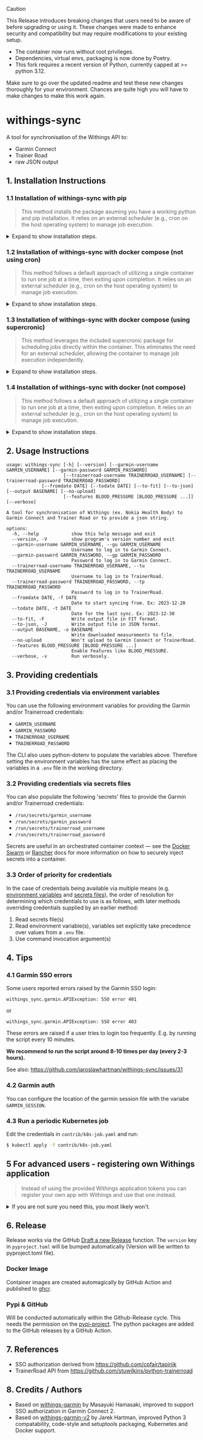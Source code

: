 > [!CAUTION]
> This Release introduces breaking changes that users need to be aware of before upgrading or using it.
> These changes were made to enhance security and compatibility but may require modifications to your existing setup.
>
> - The container now runs without root privileges.
> - Dependencies, virtual envs, packaging is now done by Poetry.
> - This fork requires a recent version of Python, currently capped at >= python 3.12.
>
> Make sure to go over the updated readme and test these new changes thoroughly for your environment.
> Chances are quite high you will have to make changes to make this work again. 

# withings-sync

A tool for synchronisation of the Withings API to:

- Garmin Connect
- Trainer Road
- raw JSON output

## 1. Installation Instructions
### 1.1 Installation of withings-sync with pip
> This method installs the package asuming you have a working python and pip installation. It relies on an external scheduler (e.g., cron on the host operating system) to manage job execution.
<details>
  <summary>Expand to show installation steps.</summary>

  <ins>1. installing the package:</ins>

  ```bash
  $ pip install withings-sync
  ```

  <ins>2. obtaining Withings authorization:</ins>

  When running for a very first time, you need to obtain Withings authorization:
  ```bash
  $ withings-sync
  2024-12-01 01:29:02,601 - withings - ERROR - Can\'t read config file /home/youruser/.withings_user.json
  2024-12-01 01:29:02,602 - withings - WARNING - User interaction needed to get Authentification Code from Withings!
  2024-12-01 01:29:02,603 - withings - WARNING -
  2024-12-01 01:29:02,603 - withings - WARNING - Open the following URL in your web browser and copy back the token. You will have *30 seconds* before the token expires. HURRY UP!
  2024-12-01 01:29:02,603 - withings - WARNING - (This is one-time activity)
  2024-12-01 01:29:02,604 - withings - WARNING -
  2024-12-01 01:29:02,604 - withings - INFO - https://account.withings.com/oauth2_user/authorize2?response_type=code&client_id=183e03e1f363110b3551f96765c98c10e8f1aa647a37067a1cb64bbbaf491626&state=OK&scope=user.metrics&redirect_uri=https://jaroslawhartman.github.io/withings-sync/contrib/withings.html&
  2024-12-01 01:29:02,604 - withings - INFO -

  Token : <PASTE TOKEN>

  2024-12-01 01:31:07,832 - withings - INFO - Get Access Token
  2024-12-01 01:31:08,313 - withings - INFO - Refresh Access Token
  2024-12-01 01:31:08,771 - root - INFO - Fetching measurements from 2024-12-01 00:00 to 2024-12-01 23:59
  2024-12-01 01:31:09,406 - withings - INFO - Get Measurements
  2024-12-01 01:31:09,856 - root - ERROR - No measurements to upload for date or period specified
  ```
  You need to visit the URL listed by the script and then - copy Authentification Code back to the prompt.

  This is one-time activity and it will not be needed to repeat. 

  <ins>3. running the application:</ins>

  Subsequent runs will use the saved access tokens in `~/.withings_user.json`
  ```bash
  $ withings-sync
  2024-12-01 01:37:41,500 - withings - INFO - Refresh Access Token
  2024-12-01 01:37:41,954 - root - INFO - Fetching measurements from 2024-12-01 00:00 to 2024-12-01 23:59
  2024-12-01 01:37:42,563 - withings - INFO - Get Measurements
  2024-12-01 01:37:43,069 - root - ERROR - No measurements to upload for date or period specified
  ```
</details>

### 1.2 Installation of withings-sync with docker compose (not using cron)
> This method follows a default approach of utilizing a single container to run one job at a time, then exiting upon completion. It relies on an external scheduler (e.g., cron on the host operating system) to manage job execution.
<details>
  <summary>Expand to show installation steps.</summary>

  <ins>1. create the following file/directory structure:</ins>

  ```bash
  .                                          # STACK_PATH
  ./.env                                     # .env file containing your variables
  ./docker-compose.yml                       # docker-compose file
  ./config/                                  # config directory
  ./config/withings-sync/                    # config directory for withings-sync
  ./config/withings-sync/.withings_user.json # .withings_user.json file to store access tokens
  ```

  <ins>2. contents of an example `.env` file:</ins>

  ```bash
  TZ=Europe/Kyiv
  STACK_PATH=/home/your_user/your_stack_name
  GARMIN_USERNAME="your.name@domain.ext"
  GARMIN_PASSWORD="YourPasswordHere"
  ```
 
  <ins>3. contents of an example `docker-compose.yml` file:</ins>
 
  ```yaml
  services:
    withings-sync:
      image: ghcr.io/jaroslawhartman/withings-sync:latest
      container_name: withings-sync
      stdin_open: true # docker run -i
      tty: true        # docker run -t
      environment:
        - TZ=${TZ:?err}
        - GARMIN_USERNAME=${GARMIN_USERNAME:?err}
        - GARMIN_PASSWORD=${GARMIN_PASSWORD:?err}
      volumes:
        - /etc/localtime:/etc/localtime:ro
        - ${STACK_PATH:?err}/config/withings-sync/.withings_user.json:/home/withings-sync/.withings_user.json
      restart: unless-stopped
  ```

  <ins>4. obtaining Withings authorization:</ins>
 
  ```bash
  $ docker compose pull
  [+] Pulling 13/13
  ✔ withings-sync Pulled                                                           56.0s
    ✔ cb8611c9fe51 Pull complete                                                    4.2s
    ✔ 52e189a1282f Pull complete                                                    6.4s
    ✔ 95e68cb0cebc Pull complete                                                   19.0s
    ✔ c3ba8bc06a4d Pull complete                                                   19.3s
    ✔ fc2b9c85008a Pull complete                                                   21.6s
    ✔ 0376fca350d9 Pull complete                                                   21.7s
    ✔ 4f4fb700ef54 Pull complete                                                   21.9s
    ✔ c749d618f51d Pull complete                                                   43.0s
    ✔ 86d00088bd8d Pull complete                                                   43.2s
    ✔ 98dec7b84387 Pull complete                                                   52.8s
    ✔ 8825309bd8c2 Pull complete                                                   53.1s
    ✔ 7747652082d6 Pull complete                                                   53.3s
  ```

  First start to ensure the script can start successfully:

  ```bash
  $ docker compose run -it --remove-orphans --entrypoint "poetry run withings-sync" withings-sync
  [+] Creating 1/1
  ✔ Network stack_default  Created                                                  0.5s
  2024-12-01 01:29:02,601 - withings - ERROR - Can\'t read config file /home/youruser/.withings_user.json
  2024-12-01 01:29:02,602 - withings - WARNING - User interaction needed to get Authentification Code from Withings!
  2024-12-01 01:29:02,603 - withings - WARNING -
  2024-12-01 01:29:02,603 - withings - WARNING - Open the following URL in your web browser and copy back the token. You will have *30 seconds* before the token expires. HURRY UP!
  2024-12-01 01:29:02,603 - withings - WARNING - (This is one-time activity)
  2024-12-01 01:29:02,604 - withings - WARNING -
  2024-12-01 01:29:02,604 - withings - INFO - https://account.withings.com/oauth2_user/authorize2?response_type=code&client_id=183e03e1f363110b3551f96765c98c10e8f1aa647a37067a1cb64bbbaf491626&state=OK&scope=user.metrics&redirect_uri=https://jaroslawhartman.github.io/withings-sync/contrib/withings.html&
  2024-12-01 01:29:02,604 - withings - INFO -

  Token : <PASTE TOKEN>

  2024-12-01 01:31:07,832 - withings - INFO - Get Access Token
  2024-12-01 01:31:08,313 - withings - INFO - Refresh Access Token
  2024-12-01 01:31:08,771 - root - INFO - Fetching measurements from 2024-12-01 00:00 to 2024-12-01 23:59
  2024-12-01 01:31:09,406 - withings - INFO - Get Measurements
  2024-12-01 01:31:09,856 - root - ERROR - No measurements to upload for date or period specified
  ```
  You need to visit the URL listed by the script and then - copy Authentification Code back to the prompt.

  This is one-time activity and it will not be needed to repeat.

  <ins>5. running the container:</ins>

  Subsequent runs will use the saved access tokens in `~/.withings_user.json`

  ```bash
  $ docker compose run -it --remove-orphans withings-sync                           0.5s
  [+] Creating 1/1
  ✔ Container stack-withings-sync-run-3f24bc7ec7f9  Removed
  2024-12-01 01:37:41,500 - withings - INFO - Refresh Access Token
  2024-12-01 01:37:41,954 - root - INFO - Fetching measurements from 2024-12-01 00:00 to 2024-12-01 23:59
  2024-12-01 01:37:42,563 - withings - INFO - Get Measurements
  2024-12-01 01:37:43,069 - root - ERROR - No measurements to upload for date or period specified
  ```

  <ins>6. updating to a newer version:</ins>
 
  ```bash
  $ docker compose pull
  $ docker compose run -it --remove-orphans withings-sync
  ```
</details>

### 1.3 Installation of withings-sync with docker compose (using supercronic)
> This method leverages the included supercronic package for scheduling jobs directly within the container. This eliminates the need for an external scheduler, allowing the container to manage job execution independently.
<details>
  <summary>Expand to show installation steps.</summary>

  <ins>1. create the following file/directory structure:</ins>
 
  > Make sure to create the directories (`mkdir`) & files (`touch`) upfront or docker will create them as root.
  ```bash
  .                                          # STACK_PATH
  ./.env                                     # .env file containing your variables
  ./docker-compose.yml                       # docker-compose file
  ./config/                                  # config directory
  ./config/withings-sync/                    # config directory for withings-sync
  ./config/withings-sync/entrypoint.sh       # entrypoint.sh file containing your cmd & arguments
  ./config/withings-sync/.withings_user.json # .withings_user.json file to store access tokens
  ```

  <ins>2. contents of an example `.env` file:</ins>
 
  ```bash
  TZ=Europe/Kyiv
  STACK_PATH=/home/youruser/withings-sync
  GARMIN_USERNAME="your.name@domain.ext"
  GARMIN_PASSWORD="YourPasswordHere"
  ```

  <ins>3. contents of an example `entrypoint.sh` file:</ins>
 
  ```bash
  #!/bin/sh
  echo "$(( $RANDOM % 59 +0 )) */3 * * * poetry run withings-sync --features BLOOD_PRESSURE" > /home/withings-sync/cronjob
  supercronic -debug -passthrough-logs /home/withings-sync/cronjob
  ```
 
  <ins>4. contents of an example `docker-compose.yml` file:</ins>
 
  ```yaml
  services:
  withings-sync:
    image: ghcr.io/jaroslawhartman/withings-sync:latest
    container_name: withings-sync
    stdin_open: true # docker run -i
    tty: true        # docker run -t
    environment:
      - TZ=${TZ:?err}
      - GARMIN_USERNAME=${GARMIN_USERNAME:?err}
      - GARMIN_PASSWORD=${GARMIN_PASSWORD:?err}
    volumes:
      - /etc/localtime:/etc/localtime:ro
      - ${STACK_PATH:?err}/config/withings-sync/entrypoint.sh:/home/withings-sync/entrypoint.sh
      - ${STACK_PATH:?err}/config/withings-sync/.withings_user.json:/home/withings-sync/.withings_user.json
    entrypoint: "sh /home/withings-sync/entrypoint.sh"
    restart: unless-stopped
  ```

  <ins>5. obtaining Withings authorization:</ins>
 
  ```bash
  $ docker compose pull
  [+] Pulling 13/13
  ✔ withings-sync Pulled                                                           56.0s
    ✔ cb8611c9fe51 Pull complete                                                    4.2s
    ✔ 52e189a1282f Pull complete                                                    6.4s
    ✔ 95e68cb0cebc Pull complete                                                   19.0s
    ✔ c3ba8bc06a4d Pull complete                                                   19.3s
    ✔ fc2b9c85008a Pull complete                                                   21.6s
    ✔ 0376fca350d9 Pull complete                                                   21.7s
    ✔ 4f4fb700ef54 Pull complete                                                   21.9s
    ✔ c749d618f51d Pull complete                                                   43.0s
    ✔ 86d00088bd8d Pull complete                                                   43.2s
    ✔ 98dec7b84387 Pull complete                                                   52.8s
    ✔ 8825309bd8c2 Pull complete                                                   53.1s
    ✔ 7747652082d6 Pull complete                                                   53.3s
  ```

  First start to ensure the container can start successfully:

  ```bash
  $ docker compose run -it --remove-orphans --entrypoint "poetry run withings-sync" withings-sync
  [+] Creating 1/1
  ✔ Network stack_default  Created                                                  0.5s
  2024-12-01 01:29:02,601 - withings - ERROR - Can\'t read config file /home/youruser/.withings_user.json
  2024-12-01 01:29:02,602 - withings - WARNING - User interaction needed to get Authentification Code from Withings!
  2024-12-01 01:29:02,603 - withings - WARNING -
  2024-12-01 01:29:02,603 - withings - WARNING - Open the following URL in your web browser and copy back the token. You will have *30 seconds* before the token expires. HURRY UP!
  2024-12-01 01:29:02,603 - withings - WARNING - (This is one-time activity)
  2024-12-01 01:29:02,604 - withings - WARNING -
  2024-12-01 01:29:02,604 - withings - INFO - https://account.withings.com/oauth2_user/authorize2?response_type=code&client_id=183e03e1f363110b3551f96765c98c10e8f1aa647a37067a1cb64bbbaf491626&state=OK&scope=user.metrics&redirect_uri=https://jaroslawhartman.github.io/withings-sync/contrib/withings.html&
  2024-12-01 01:29:02,604 - withings - INFO -

  Token : <PASTE TOKEN>

  2024-12-01 01:31:07,832 - withings - INFO - Get Access Token
  2024-12-01 01:31:08,313 - withings - INFO - Refresh Access Token
  2024-12-01 01:31:08,771 - root - INFO - Fetching measurements from 2024-12-01 00:00 to 2024-12-01 23:59
  2024-12-01 01:31:09,406 - withings - INFO - Get Measurements
  2024-12-01 01:31:09,856 - root - ERROR - No measurements to upload for date or period specified
  ```

  <ins>6. running the container:</ins>

  And for subsequent runs we start docker compose and let the container run in the background.
  Subsequent runs will use the saved access tokens in `~/.withings_user.json`

  ```bash
  $ docker compose up -d --remove-orphans
  [+] Running 1/1
  ✔ Container withings-sync                         Started                         1.5s
  ```

  <ins>7. logging:</ins>

  ```bash
  $ docker compose logs withings-sync
  withings-sync  | WARN[2024-12-24T09:23:55+01:00] process reaping disabled, not pid 1
  withings-sync  | INFO[2024-12-24T09:23:55+01:00] read crontab: /home/withings-sync/cronjob
  withings-sync  | DEBU[2024-12-24T09:23:55+01:00] try parse (7 fields): '53 */3 * * * poetry run'
  withings-sync  | DEBU[2024-12-24T09:23:55+01:00] failed to parse (7 fields): '53 */3 * * * poetry run': failed: syntax error in day-of-week field: 'poetry'
  withings-sync  | DEBU[2024-12-24T09:23:55+01:00] try parse (6 fields): '53 */3 * * * poetry'
  withings-sync  | DEBU[2024-12-24T09:23:55+01:00] failed to parse (6 fields): '53 */3 * * * poetry': failed: syntax error in year field: 'poetry'
  withings-sync  | DEBU[2024-12-24T09:23:55+01:00] try parse (5 fields): '53 */3 * * *'
  withings-sync  | DEBU[2024-12-24T09:23:55+01:00] job will run next at 2024-12-24 09:53:00 +0100 CET  job.command="poetry run withings-sync --features BLOOD_PRESSURE" job.position=0 job.schedule="53 */3 * * *"
  withings-sync  | INFO[2024-12-24T09:53:00+01:00] starting                      iteration=0 job.command="poetry run withings-sync --features BLOOD_PRESSURE" job.position=0 job.schedule="53 */3 * * *"
  withings-sync  | 2024-12-24 09:53:29,177 - withings - INFO - Refresh Access Token
  withings-sync  | 2024-12-24 09:53:29,380 - root - INFO - Fetching measurements from 2024-12-22 18:52 to 2024-12-24 23:59
  withings-sync  | 2024-12-24 09:53:29,662 - withings - INFO - Get Measurements
  withings-sync  | 2024-12-24 09:53:29,866 - root - INFO - 2024-12-24 08:08:57 This Withings metric contains no weight data or blood pressure.  Not syncing...
  withings-sync  | 2024-12-24 09:53:29,868 - root - INFO - 2024-12-24 08:08:57 This Withings metric contains no weight data or blood pressure.  Not syncing...
  withings-sync  | 2024-12-24 09:53:29,870 - root - INFO - 2024-12-24 08:08:57 This Withings metric contains no weight data or blood pressure.  Not syncing...
  withings-sync  | 2024-12-24 09:53:29,878 - root - INFO - No blood pressure data to sync for FIT file
  withings-sync  | 2024-12-24 09:53:29,880 - root - INFO - No TrainerRoad username or a new measurement - skipping sync
  withings-sync  | 2024-12-24 09:53:33,665 - root - INFO - Fit file with weight information uploaded to Garmin Connect
  withings-sync  | 2024-12-24 09:53:33,666 - withings - INFO - Saving Last Sync
  withings-sync  | INFO[2024-12-24T09:53:34+01:00] job succeeded                 iteration=0 job.command="poetry run withings-sync --features BLOOD_PRESSURE" job.position=0 job.schedule="53 */3 * * *"
  withings-sync  | DEBU[2024-12-24T09:53:34+01:00] job will run next at 2024-12-24 12:53:00 +0100 CET  job.command="poetry run withings-sync --features BLOOD_PRESSURE" job.position=0 job.schedule="53 */3 * * *"
  ```

  <ins>8. updating to a newer version:</ins>
 
  ```bash
  $ docker compose pull
  $ docker compose down
  $ docker compose up -d --remove-orphans
  $ docker image prune -f
  ```
</details>

### 1.4 Installation of withings-sync with docker (not compose)
> This method follows a default approach of utilizing a single container to run one job at a time, then exiting upon completion. It relies on an external scheduler (e.g., cron on the host operating system) to manage job execution.
<details>
  <summary>Expand to show installation steps.</summary>

```bash
$ docker pull ghcr.io/jaroslawhartman/withings-sync:latest
```

First start to ensure the script can start successfully:


Obtaining Withings authorisation:

```bash
$ docker run -v .withings_user.json:/home/withings-sync/.withings_user.json --interactive --tty --name withings-sync ghcr.io/jaroslawhartman/withings-sync:latest --garmin-username=<username> --garmin-password=<password>

Can't read config file config/withings_user.json
User interaction needed to get Authentification Code from Withings!

Open the following URL in your web browser and copy back the token. You will have *30 seconds* before the token expires. HURRY UP!
(This is one-time activity)

https://account.withings.com/oauth2_user/authorize2?response_type=code&client_id=183e03e1f363110b3551f96765c98c10e8f1aa647a37067a1cb64bbbaf491626&state=OK&scope=user.metrics&redirect_uri=https://jaroslawhartman.github.io/withings-sync/contrib/withings.html&

Token : <token>
Withings: Get Access Token
Withings: Refresh Access Token
Withings: Get Measurements
   Measurements received
JaHa.WAW.PL
Garmin Connect User Name: JaHa.WAW.PL
Fit file uploaded to Garmin Connect
```

And for subsequent runs:

```bash
$ docker start -i withings-sync
Withings: Refresh Access Token
Withings: Get Measurements
   Measurements received
JaHa.WAW.PL
Garmin Connect User Name: JaHa.WAW.PL
Fit file uploaded to Garmin Connect
```
</details>

## 2. Usage Instructions

```
usage: withings-sync [-h] [--version] [--garmin-username GARMIN_USERNAME] [--garmin-password GARMIN_PASSWORD] 
                     [--trainerroad-username TRAINERROAD_USERNAME] [--trainerroad-password TRAINERROAD_PASSWORD] 
		     [--fromdate DATE] [--todate DATE] [--to-fit] [--to-json] [--output BASENAME] [--no-upload]
                     [--features BLOOD_PRESSURE [BLOOD_PRESSURE ...]] [--verbose]

A tool for synchronisation of Withings (ex. Nokia Health Body) to Garmin Connect and Trainer Road or to provide a json string.

options:
  -h, --help            show this help message and exit
  --version, -V         show program's version number and exit
  --garmin-username GARMIN_USERNAME, --gu GARMIN_USERNAME
                        Username to log in to Garmin Connect.
  --garmin-password GARMIN_PASSWORD, --gp GARMIN_PASSWORD
                        Password to log in to Garmin Connect.
  --trainerroad-username TRAINERROAD_USERNAME, --tu TRAINERROAD_USERNAME
                        Username to log in to TrainerRoad.
  --trainerroad-password TRAINERROAD_PASSWORD, --tp TRAINERROAD_PASSWORD
                        Password to log in to TrainerRoad.
  --fromdate DATE, -f DATE
                        Date to start syncing from. Ex: 2023-12-20
  --todate DATE, -t DATE
                        Date for the last sync. Ex: 2023-12-30
  --to-fit, -F          Write output file in FIT format.
  --to-json, -J         Write output file in JSON format.
  --output BASENAME, -o BASENAME
                        Write downloaded measurements to file.
  --no-upload           Won't upload to Garmin Connect or TrainerRoad.
  --features BLOOD_PRESSURE [BLOOD_PRESSURE ...]
                        Enable Features like BLOOD_PRESSURE.
  --verbose, -v         Run verbosely.
```

## 3. Providing credentials
### 3.1 Providing credentials via environment variables

You can use the following environment variables for providing the Garmin and/or Trainerroad credentials:

- `GARMIN_USERNAME`
- `GARMIN_PASSWORD`
- `TRAINERROAD_USERNAME`
- `TRAINERROAD_PASSWORD`

The CLI also uses python-dotenv to populate the variables above. Therefore setting the environment variables
has the same effect as placing the variables in a `.env` file in the working directory.

### 3.2 Providing credentials via secrets files

You can also populate the following 'secrets' files to provide the Garmin and/or Trainerroad credentials:

- `/run/secrets/garmin_username`
- `/run/secrets/garmin_password`
- `/run/secrets/trainerroad_username`
- `/run/secrets/trainerroad_password`

Secrets are useful in an orchestrated container context — see the [Docker Swarm](https://docs.docker.com/engine/swarm/secrets/) or [Rancher](https://rancher.com/docs/rancher/v1.6/en/cattle/secrets/) docs for more information on how to securely inject secrets into a container.

### 3.3 Order of priority for credentials

In the case of credentials being available via multiple means (e.g. [environment variables](#providing-credentials-via-environment-variables) and [secrets files](#providing-credentials-via-secrets-files)), the order of resolution for determining which credentials to use is as follows, with later methods overriding credentials supplied by an earlier method:

1. Read secrets file(s)
2. Read environment variable(s), variables set explicitly take precedence over values from a `.env` file.
3. Use command invocation argument(s)

## 4. Tips

### 4.1 Garmin SSO errors

Some users reported errors raised by the Garmin SSO login:

```
withings_sync.garmin.APIException: SSO error 401
```

or

```
withings_sync.garmin.APIException: SSO error 403
```

These errors are raised if a user tries to login too frequently.
E.g. by running the script every 10 minutes.

**We recommend to run the script around 8-10 times per day (every 2-3 hours).**

See also: https://github.com/jaroslawhartman/withings-sync/issues/31

### 4.2 Garmin auth

You can configure the location of the garmin session file with the variabe `GARMIN_SESSION`.

### 4.3 Run a periodic Kubernetes job

Edit the credentials in `contrib/k8s-job.yaml` and run:

```bash
$ kubectl apply -f contrib/k8s-job.yaml
```

## 5 For advanced users - registering own Withings application
> Instead of using the provided Withings application tokens you can register your own app with Withings and use that one instead. 
<details>
  <summary>If you are not sure you need this, you most likely won't.</summary>

The script has been registered as a Withings application and got assigned `Client ID` and `Consumer Secret`. If you wish to create your own application - feel free!


* First you need a Withings account. [Sign up here](https://account.withings.com/connectionuser/account_create).
* Then you need a Withings developer app registered. [Create your app here](https://account.withings.com/partner/add_oauth2).

Note, registering it is quite cumbersome, as you need to have a callback URL and an Icon. Anyway, when done, you should have the following identifiers:

| Identfier       |  Example                                                           |
|-----------------|--------------------------------------------------------------------|
| Client ID       | `183e03.................765c98c10e8f1aa647a37067a1......baf491626` |
| Consumer Secret | `a75d65.................4c16719ef7bd69fa7c5d3fd0ea......ed48f1765` |
| Callback URI    | `https://jhartman.pl/withings/notify`                              |

Configure them in `config/withings_app.json`, for example:

```
{
    "callback_url": "https://wieloryb.uk.to/withings/withings.html",
    "client_id": "183e0******0b3551f96765c98c1******b64bbbaf491626",
    "consumer_secret": "a75d65******1df1514c16719ef7bd69fa7*****2e2b0ed48f1765"
}
```

For the callback URL you will need to setup a webserver hosting `contrib/withings.html`.

To do this in a Docker installation, you can use the environment variable `WITHINGS_APP` to point to a mounted `withings_app.json`

Example docker-compose:
```
  withings-sync:
    container_name: withings-sync
    image: ghcr.io/jaroslawhartman/withings-sync:latest
    volumes:
      - "withings-sync:/root"
      - "/etc/localtime:/etc/localtime:ro"
    environment:
      WITHINGS_APP: /home/withings-sync/withings_app.json
(...)
```
You can then add the app-config in `withings-sync/withings_app.json`

</details>

## 6. Release

Release works via the GitHub [Draft a new Release](https://github.com/jaroslawhartman/withings-sync/releases/new) 
function.
The `version` key in `pyproject.toml` will be bumped automatically (Version will be written to pyproject.toml file).

### Docker Image

Container images are created automagically by GitHub Action and published 
to [ghcr](https://github.com/jaroslawhartman/withings-sync/pkgs/container/withings-sync).

### Pypi & GitHub

Will be conducted automatically within the Github-Release cycle.
This needs the permission on the [pypi-project](https://pypi.org/project/withings-sync/).
The python packages are added to the GitHub releases by a GitHub Action.

## 7. References

* SSO authorization derived from https://github.com/cpfair/tapiriik
* TrainerRoad API from https://github.com/stuwilkins/python-trainerroad

## 8. Credits / Authors

* Based on [withings-garmin](https://github.com/ikasamah/withings-garmin) by Masayuki Hamasaki, improved to support SSO authorization in Garmin Connect 2.
* Based on [withings-garmin-v2](https://github.com/jaroslawhartman/withings-garmin-v2) by Jarek Hartman, improved Python 3 compatability, code-style and setuptools packaging, Kubernetes and Docker support. 
